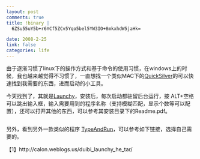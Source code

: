 ```yaml
--- 
layout: post
comments: true
title: !binary |
  6ZSu55uY5b+r6YCf5ZCv5Yqo5bel5YW3IO+8mkxhdW5jaHk=

date: 2008-2-25
link: false
categories: life
---
```

<p>由于逐渐习惯了linux下的操作方式和基于命令的使用习惯，在windows上的时候，我也越来越觉得不习惯了，一直想找一个类似MAC下的<a title="QuickSilver" href="http://quicksilver.blacktree.com/">QuickSilver</a>的可以快速找到我需要的东西，进而启动的小工具。</p>
<p>今天找到了，其就是<a href="http://www.launchy.net/">Launchy</a>，安装后，每次启动都驻留后台运行，按 ALT+空格可以跳出输入框，输入需要用到的程序名称（支持模糊匹配，显示个数等可以配置），还可以打开其他的东西，可以参考其安装目录下的Readme.pdf。</p>
<p><img src="http://lh3.google.com/iceskysl/R8IgtGo4tII/AAAAAAAAB84/PZEND_N8kMU/2008-02-25_095201.png?imgmax=512" alt="" /></p>
<p>另外，看到另外一款类似的程序 <a href="http://www.galanc.com/">TypeAndRun</a>，可以参考如下链接，选择自己需要的。</p>
<p>【1】http://calon.weblogs.us/duibi_launchy_he_tar/</p>
